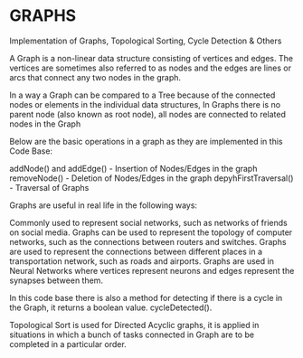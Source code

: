 # GRAPHS
Implementation of Graphs, Topological Sorting, Cycle Detection &amp; Others


A Graph is a non-linear data structure consisting of vertices and edges. 
The vertices are sometimes also referred to as nodes and the edges are lines or arcs that connect any two nodes in the graph.

In a way a Graph can be compared to a Tree because of the connected nodes or elements in the individual data structures, In Graphs 
there is no parent node (also known as root node), all nodes are connected to related nodes in the Graph

Below are the basic operations in a graph as they are implemented in this Code Base:

addNode() and addEdge() - Insertion of Nodes/Edges in the graph 
removeNode() - Deletion of Nodes/Edges in the graph 
depyhFirstTraversal() -  Traversal of Graphs 

Graphs are useful in real life in the following ways:

Commonly used to represent social networks, such as networks of friends on social media.
Graphs can be used to represent the topology of computer networks, such as the connections between routers and switches.
Graphs are used to represent the connections between different places in a transportation network, such as roads and airports.
Graphs are used in Neural Networks where vertices represent neurons and edges represent the synapses between them.

In this code base there is also a method for detecting if there is a cycle in the Graph, it returns a boolean value. 
cycleDetected(). 

Topological Sort is used for Directed Acyclic graphs, it is applied in situations in which a bunch of tasks connected 
in  Graph are to be completed in a particular order.

